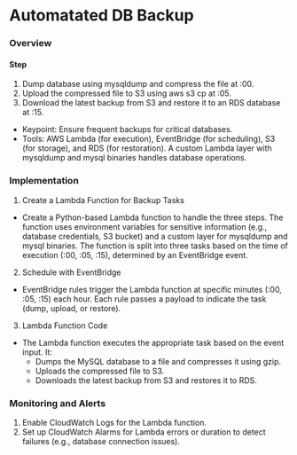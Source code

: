 # Automatated DB Backup

### Overview
#### Step
1. Dump database using mysqldump and compress the file at :00.
2. Upload the compressed file to S3 using aws s3 cp at :05.
3. Download the latest backup from S3 and restore it to an RDS database at :15.

- Keypoint: Ensure frequent backups for critical databases.
- Tools: AWS Lambda (for execution), EventBridge (for scheduling), S3 (for storage), and RDS (for restoration). A custom Lambda layer with mysqldump and mysql binaries handles database operations.

### Implementation
1. Create a Lambda Function for Backup Tasks
- Create a Python-based Lambda function to handle the three steps. The function uses environment variables for sensitive information (e.g., database credentials, S3 bucket) and a custom layer for mysqldump and mysql binaries. The function is split into three tasks based on the time of execution (:00, :05, :15), determined by an EventBridge event.
2. Schedule with EventBridge
- EventBridge rules trigger the Lambda function at specific minutes (:00, :05, :15) each hour. Each rule passes a payload to indicate the task (dump, upload, or restore).
3. Lambda Function Code
- The Lambda function executes the appropriate task based on the event input. It:
    - Dumps the MySQL database to a file and compresses it using gzip.
    - Uploads the compressed file to S3.
    - Downloads the latest backup from S3 and restores it to RDS.

### Monitoring and Alerts
1. Enable CloudWatch Logs for the Lambda function.
2. Set up CloudWatch Alarms for Lambda errors or duration to detect failures (e.g., database connection issues).